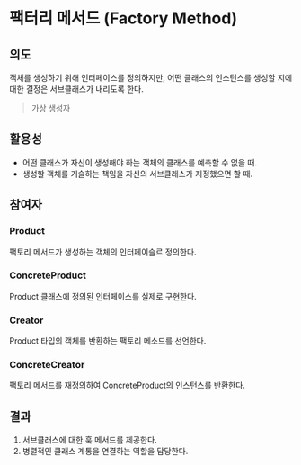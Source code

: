 # 팩터리 메서드 (Factory Method)


## 의도
객체를 생성하기 위해 인터페이스를 정의하지만, 어떤 클래스의 인스턴스를 생성할 지에 대한 결정은 서브클래스가 내리도록 한다.
> 가상 생성자




## 활용성
- 어떤 클래스가 자신이 생성해야 하는 객체의 클래스를 예측할 수 없을 때.
- 생성할 객체를 기술하는 책임을 자신의 서브클래스가 지정했으면 할 때.




## 참여자
### Product
팩토리 메서드가 생성하는 객체의 인터페이슬르 정의한다.
### ConcreteProduct
Product 클래스에 정의된 인터페이스를 실제로 구현한다.
### Creator
Product 타입의 객체를 반환하는 팩토리 메소드를 선언한다.
### ConcreteCreator
팩토리 메서드를 재정의하여 ConcreteProduct의 인스턴스를 반환한다.




## 결과
1. 서브클래스에 대한 훅 메서드를 제공한다.
2. 병렬적인 클래스 계통을 연결하는 역할을 담당한다.